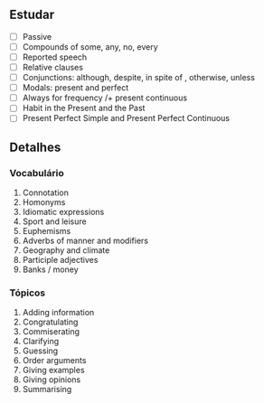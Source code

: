 ---
---

## Estudar
- [ ] Passive 
- [ ] Compounds of some, any, no, every 
- [ ] Reported speech 
- [ ] Relative clauses 
- [ ] Conjunctions: although, despite, in spite of , otherwise, unless 
- [ ] Modals: present and perfect 
- [ ] Always for frequency /+ present continuous 
- [ ] Habit in the Present and the Past 
- [ ] Present Perfect Simple and Present Perfect Continuous 

## Detalhes
### Vocabulário
1. Connotation
2. Homonyms
3. Idiomatic expressions
4. Sport and leisure
5. Euphemisms
6. Adverbs of manner and modifiers
7. Geography and climate
8. Participle adjectives
9. Banks / money

### Tópicos
1. Adding information
2. Congratulating
3. Commiserating
4. Clarifying
5. Guessing
6. Order arguments
7. Giving examples
8. Giving opinions
9. Summarising
